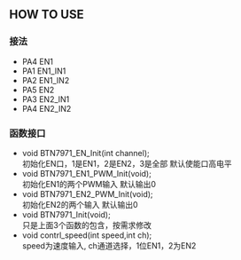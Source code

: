 <!--
 * @Author: QianXu
 * @LastEditors: QianXu
 * @Description: NONE
 * @Date: 2019-03-05 12:51:25
 * @LastEditTime: 2019-03-05 13:05:08
 -->
## HOW TO USE

### 接法
- PA4 EN1
- PA1 EN1_IN1
- PA2 EN1_IN2
- PA5 EN2
- PA3 EN2_IN1
- PA4 EN2_IN2

### 函数接口
- void BTN7971_EN_Init(int channel);  
 初始化EN口，1是EN1，2是EN2，3是全部   默认使能口高电平
- void BTN7971_EN1_PWM_Init(void);  
初始化EN1的两个PWM输入    默认输出0
- void BTN7971_EN2_PWM_Init(void);  
  初始化EN2的两个输入				默认输出0
- void BTN7971_Init(void);          
只是上面3个函数的包含，按需求修改
- void contrl_speed(int speed,int ch);  
speed为速度输入,  ch通道选择，1位EN1，2为EN2